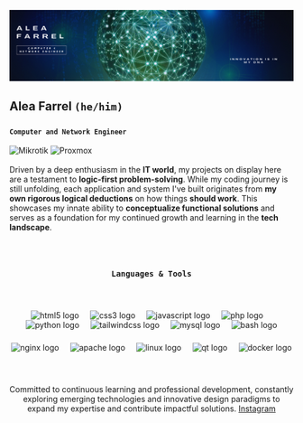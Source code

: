 ![Banner](assets/banner.png)

## Alea Farrel **` (he/him) `**
###

**` Computer and Network Engineer `**
</br>
</br>
![Mikrotik](https://img.shields.io/badge/MikroTik-293239.svg?style=for-the-badge&logo=MikroTik&logoColor=white)
![Proxmox](https://img.shields.io/badge/Proxmox-E57000.svg?style=for-the-badge&logo=Proxmox&logoColor=white)
</br>
</br>
Driven by a deep enthusiasm in the **IT world**, my projects on display here are a testament to **logic-first problem-solving**. While my coding journey is still unfolding, each application and system I've built originates from **my own rigorous logical deductions** on how things **should work**. This showcases my innate ability to **conceptualize functional solutions** and serves as a foundation for my continued growth and learning in the **tech landscape**.

###

</br>
<div align="center">

### **` Languages & Tools `**

</div>
</br>

###

<div align="center">
  <img src="https://cdn.jsdelivr.net/gh/devicons/devicon/icons/html5/html5-original.svg" height="60" alt="html5 logo"  />
  <img width="12" />
  <img src="https://cdn.jsdelivr.net/gh/devicons/devicon/icons/css3/css3-original.svg" height="60" alt="css3 logo"  />
  <img width="12" />
  <img src="https://cdn.jsdelivr.net/gh/devicons/devicon/icons/javascript/javascript-original.svg" height="60" alt="javascript logo"  />
  <img width="12" />
  <img src="https://cdn.jsdelivr.net/gh/devicons/devicon/icons/php/php-original.svg" height="60" alt="php logo"  />
  <img width="12" />
  <img src="https://cdn.jsdelivr.net/gh/devicons/devicon/icons/python/python-original.svg" height="60" alt="python logo"  />
  <img width="12" />
  <img src="https://skillicons.dev/icons?i=tailwind" height="60" alt="tailwindcss logo"  />
  <img width="12" />
  <img src="https://cdn.jsdelivr.net/gh/devicons/devicon/icons/mysql/mysql-original.svg" height="60" alt="mysql logo"  />
  <img width="12" />
  <img src="https://cdn.simpleicons.org/gnubash/4EAA25" height="60" alt="bash logo"  />
</div>

###

<div align="center">
  <img src="https://cdn.jsdelivr.net/gh/devicons/devicon/icons/nginx/nginx-original.svg" height="60" alt="nginx logo"  />
  <img width="12" />
  <img src="https://cdn.jsdelivr.net/gh/devicons/devicon/icons/apache/apache-original.svg" height="60" alt="apache logo"  />
  <img width="12" />
  <img src="https://cdn.jsdelivr.net/gh/devicons/devicon/icons/linux/linux-original.svg" height="60" alt="linux logo"  />
  <img width="12" />
  <img src="https://cdn.jsdelivr.net/gh/devicons/devicon/icons/qt/qt-original.svg" height="60" alt="qt logo"  />
  <img width="12" />
  <img src="https://cdn.jsdelivr.net/gh/devicons/devicon/icons/docker/docker-original.svg" height="60" alt="docker logo"  />
</div>
</br>
</br>

###

<p align="center">Committed to continuous learning and professional development, constantly exploring emerging technologies and innovative design paradigms to expand my expertise and contribute impactful solutions. <a href="https://www.instagram.com/alea_farrel" target="_blank">Instagram</a> 
</p>

###
